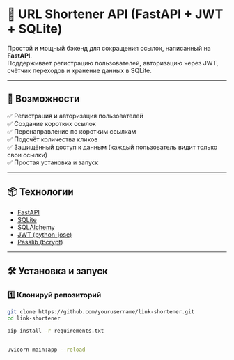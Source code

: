 # 🔗 URL Shortener API (FastAPI + JWT + SQLite)

Простой и мощный бэкенд для сокращения ссылок, написанный на **FastAPI**.  
Поддерживает регистрацию пользователей, авторизацию через JWT, счётчик переходов и хранение данных в SQLite.

---

## 🚀 Возможности

✅ Регистрация и авторизация пользователей  
✅ Создание коротких ссылок  
✅ Перенаправление по коротким ссылкам  
✅ Подсчёт количества кликов  
✅ Защищённый доступ к данным (каждый пользователь видит только свои ссылки)  
✅ Простая установка и запуск

---

## 📦 Технологии

- [FastAPI](https://fastapi.tiangolo.com/)
- [SQLite](https://www.sqlite.org/)
- [SQLAlchemy](https://www.sqlalchemy.org/)
- [JWT (python-jose)](https://python-jose.readthedocs.io/)
- [Passlib (bcrypt)](https://passlib.readthedocs.io/)

---

## 🛠 Установка и запуск

### 1️⃣ Клонируй репозиторий
```bash
git clone https://github.com/yourusername/link-shortener.git
cd link-shortener

pip install -r requirements.txt


uvicorn main:app --reload
